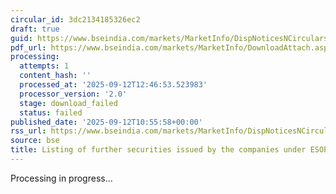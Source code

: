 ```yaml
---
circular_id: 3dc2134185326ec2
draft: true
guid: https://www.bseindia.com/markets/MarketInfo/DispNoticesNCirculars.aspx?Noticeid={CC73D046-7BB6-4451-A41A-ED8B80822BD4}&noticeno=20250912-51&dt=09/12/2025&icount=51&totcount=84&flag=0
pdf_url: https://www.bseindia.com/markets/MarketInfo/DownloadAttach.aspx?id=20250912-51&attachedId=
processing:
  attempts: 1
  content_hash: ''
  processed_at: '2025-09-12T12:46:53.523983'
  processor_version: '2.0'
  stage: download_failed
  status: failed
published_date: '2025-09-12T10:55:58+00:00'
rss_url: https://www.bseindia.com/markets/MarketInfo/DispNoticesNCirculars.aspx?Noticeid={CC73D046-7BB6-4451-A41A-ED8B80822BD4}&noticeno=20250912-51&dt=09/12/2025&icount=51&totcount=84&flag=0
source: bse
title: Listing of further securities issued by the companies under ESOP/ESOS
---
```


Processing in progress...
